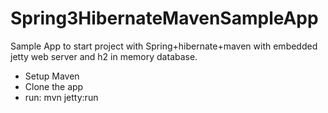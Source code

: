 Spring3HibernateMavenSampleApp
==============================


Sample App to start project with Spring+hibernate+maven with embedded jetty web server and h2 in memory database.

- Setup Maven
- Clone the app
- run: mvn jetty:run
